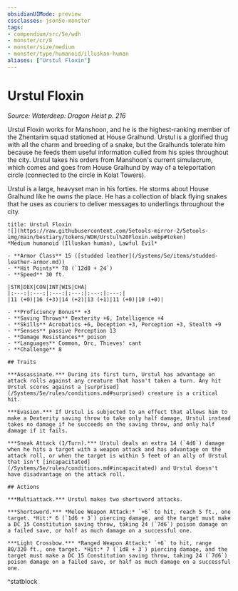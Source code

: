 ```yaml
---
obsidianUIMode: preview
cssclasses: json5e-monster
tags:
- compendium/src/5e/wdh
- monster/cr/8
- monster/size/medium
- monster/type/humanoid/illuskan-human
aliases: ["Urstul Floxin"]
---
```

# Urstul Floxin
*Source: Waterdeep: Dragon Heist p. 216*  

Urstul Floxin works for Manshoon, and he is the highest-ranking member of the Zhentarim squad stationed at House Gralhund. Urstul is a glorified thug with all the charm and breeding of a snake, but the Gralhunds tolerate him because he feeds them useful information culled from his spies throughout the city. Urstul takes his orders from Manshoon's current simulacrum, which comes and goes from House Gralhund by way of a teleportation circle (connected to the circle in Kolat Towers).

Urstul is a large, heavyset man in his forties. He storms about House Gralhund like he owns the place. He has a collection of black flying snakes that he uses as couriers to deliver messages to underlings throughout the city.

```ad-statblock
title: Urstul Floxin
![](https://raw.githubusercontent.com/5etools-mirror-2/5etools-img/main/bestiary/tokens/WDH/Urstul%20Floxin.webp#token)
*Medium humanoid (Illuskan human), Lawful Evil*

- **Armor Class** 15 ([studded leather](/Systems/5e/items/studded-leather-armor.md))
- **Hit Points** 78 (`12d8 + 24`)
- **Speed** 30 ft.

|STR|DEX|CON|INT|WIS|CHA|
|:---:|:---:|:---:|:---:|:---:|:---:|
|11 (+0)|16 (+3)|14 (+2)|13 (+1)|11 (+0)|10 (+0)|

- **Proficiency Bonus** +3
- **Saving Throws** Dexterity +6, Intelligence +4
- **Skills** Acrobatics +6, Deception +3, Perception +3, Stealth +9
- **Senses** passive Perception 13
- **Damage Resistances** poison
- **Languages** Common, Orc, Thieves' cant
- **Challenge** 8

## Traits

***Assassinate.*** During its first turn, Urstul has advantage on attack rolls against any creature that hasn't taken a turn. Any hit Urstul scores against a [surprised](/Systems/5e/rules/conditions.md#surprised) creature is a critical hit.

***Evasion.*** If Urstul is subjected to an effect that allows him to make a Dexterity saving throw to take only half damage, Urstul instead takes no damage if he succeeds on the saving throw, and only half damage if it fails.

***Sneak Attack (1/Turn).*** Urstul deals an extra 14 (`4d6`) damage when he hits a target with a weapon attack and has advantage on the attack roll, or when the target is within 5 feet of an ally of Urstul that isn't [incapacitated](/Systems/5e/rules/conditions.md#incapacitated) and Urstul doesn't have disadvantage on the attack roll.

## Actions

***Multiattack.*** Urstul makes two shortsword attacks.

***Shortsword.*** *Melee Weapon Attack:* `+6` to hit, reach 5 ft., one target. *Hit:* 6 (`1d6 + 3`) piercing damage, and the target must make a DC 15 Constitution saving throw, taking 24 (`7d6`) poison damage on a failed save, or half as much damage on a successful one.

***Light Crossbow.*** *Ranged Weapon Attack:* `+6` to hit, range 80/320 ft., one target. *Hit:* 7 (`1d8 + 3`) piercing damage, and the target must make a DC 15 Constitution saving throw, taking 24 (`7d6`) poison damage on a failed save, or half as much damage on a successful one.
```
^statblock